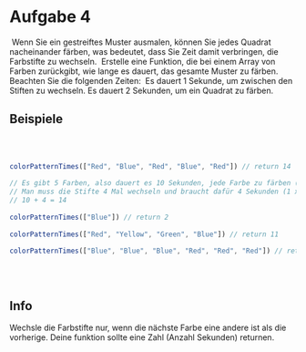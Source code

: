 # Aufgabe 4
​
Wenn Sie ein gestreiftes Muster ausmalen, können Sie jedes Quadrat nacheinander färben, was bedeutet, dass Sie Zeit damit verbringen, die Farbstifte zu wechseln.
​
Erstelle eine Funktion, die bei einem Array von Farben zurückgibt, wie lange es dauert, das gesamte Muster zu färben. Beachten Sie die folgenden Zeiten:
​
Es dauert 1 Sekunde, um zwischen den Stiften zu wechseln.
Es dauert 2 Sekunden, um ein Quadrat zu färben.
​
​
## Beispiele
​
```js
​
colorPatternTimes(["Red", "Blue", "Red", "Blue", "Red"]) // return 14
​
// Es gibt 5 Farben, also dauert es 10 Sekunden, jede Farbe zu färben (2 x 5 = 10).
// Man muss die Stifte 4 Mal wechseln und braucht dafür 4 Sekunden (1 x 4 = 4).
// 10 + 4 = 14
​
colorPatternTimes(["Blue"]) // return 2
​
colorPatternTimes(["Red", "Yellow", "Green", "Blue"]) // return 11
​
colorPatternTimes(["Blue", "Blue", "Blue", "Red", "Red", "Red"]) // return 13
​
```
​
## Info
Wechsle die Farbstifte nur, wenn die nächste Farbe eine andere ist als die vorherige.
Deine funktion sollte eine Zahl (Anzahl Sekunden) returnen.